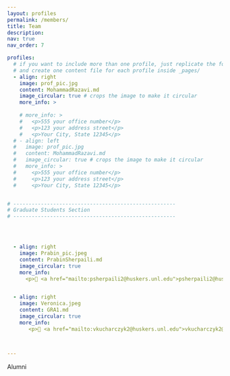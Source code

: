 ```yaml
---
layout: profiles
permalink: /members/
title: Team
description: 
nav: true
nav_order: 7

profiles:
  # if you want to include more than one profile, just replicate the following block
  # and create one content file for each profile inside _pages/
  - align: right
    image: prof_pic.jpg
    content: MohammadRazavi.md
    image_circular: true # crops the image to make it circular
    more_info: >
    
    # more_info: >
    #   <p>555 your office number</p>
    #   <p>123 your address street</p>
    #   <p>Your City, State 12345</p>
  # - align: left
  #   image: prof_pic.jpg
  #   content: MohammadRazavi.md
  #   image_circular: true # crops the image to make it circular
  #   more_info: >
  #     <p>555 your office number</p>
  #     <p>123 your address street</p>
  #     <p>Your City, State 12345</p>


# -----------------------------------------------------
# Graduate Students Section
# -----------------------------------------------------




  - align: right
    image: Prabin_pic.jpeg
    content: PrabinSherpaili.md
    image_circular: true
    more_info: 
      <p>📧 <a href="mailto:psherpaili2@huskers.unl.edu">psherpaili2@huskers.unl.edu</a></p>


  - align: right
    image: Veronica.jpeg
    content: GRA1.md
    image_circular: true
    more_info: 
       <p>📧 <a href="mailto:vkucharczyk2@huskers.unl.edu">vkucharczyk2@huskers.unl.edu</a></p>



---
```

Alumni

